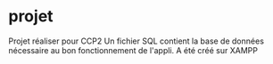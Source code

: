 ﻿# projet
Projet réaliser pour CCP2
Un fichier SQL contient la base de données nécessaire au bon fonctionnement de l'appli.
A été créé sur XAMPP
